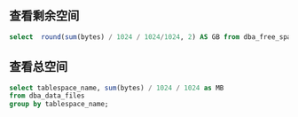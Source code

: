 ## 查看剩余空间

```sql
select  round(sum(bytes) / 1024 / 1024/1024, 2) AS GB from dba_free_space where tablespace_name='YSSUCO';
```

## 查看总空间

```sql
select tablespace_name, sum(bytes) / 1024 / 1024 as MB 
from dba_data_files 
group by tablespace_name;
```